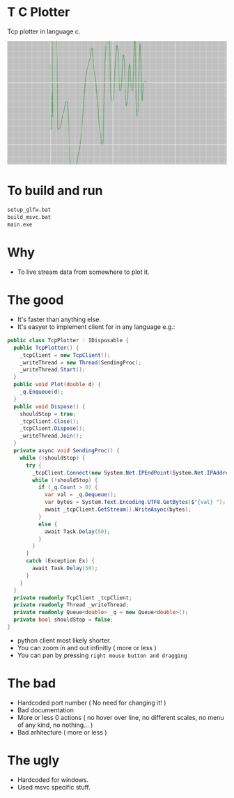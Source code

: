 # T C Plotter

Tcp plotter in language c.

![img](img/screenshot.png)


# To build and run
```bash
setup_glfw.bat
build_msvc.bat
main.exe
```

# Why

* To live stream data from somewhere to plot it.

# The good

* It's faster than anything else.
* It's easyer to implement client for in any language e.g.:
```csharp
public class TcpPlotter : IDisposable {
  public TcpPlotter() {
    _tcpClient = new TcpClient();
    _writeThread = new Thread(SendingProc);
    _writeThread.Start();
  }
  public void Plot(double d) {
    _q.Enqueue(d);
  }
  public void Dispose() {
    shouldStop = true;
    _tcpClient.Close();
    _tcpClient.Dispose();
    _writeThread.Join();
  }
  private async void SendingProc() {
    while (!shouldStop) {
      try {
        _tcpClient.Connect(new System.Net.IPEndPoint(System.Net.IPAddress.Loopback, 42069));
        while (!shouldStop) {
          if (_q.Count > 0) {
            var val = _q.Dequeue();
            var bytes = System.Text.Encoding.UTF8.GetBytes($"{val} ");
            await _tcpClient.GetStream().WriteAsync(bytes);
          }
          else {
            await Task.Delay(50);
          }
        }
      }
      catch (Exception Ex) {
        await Task.Delay(50);
      }
    }
  }
  private readonly TcpClient _tcpClient;
  private readonly Thread _writeThread;
  private readonly Queue<double> _q = new Queue<double>();
  private bool shouldStop = false;
}
```
* python client most likely shorter.
* You can zoom in and out infinitly ( more or less )
* You can pan by pressing `right mouse button and dragging`
# The bad
* Hardcoded port number ( No need for changing it! )
* Bad documentation
* More or less 0 actions ( no hover over line, no different scales, no menu of any kind, no nothing... )
* Bad arhitecture ( more or less )

# The ugly
* Hardcoded for windows.
* Used msvc specific stuff.
